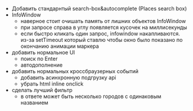 - Добавить стандарнтый search-box&autocomplete (Places search box)
- InfoWindow
    - наверное стоит очишать память от лишних объектов InfoWindow
    - при запросе справа в углу появляется кусочек на миллисекунды
    - если быстро кликать один запрос, infowindow накапливаются. из-за setTimeout который ставлю чтобы окно было показано по окончанию анимации маркера
- добавить нормальное UI
    - поиск по Enter
    - автодополнение
- добавить нормальных кроссбраузерных событий 
    - добавить асинхронную подгрузку api
    - убрать html inline onclick
- сделать лучший фильтр
    - в ответе может быть несколько городов с одинаковым названием